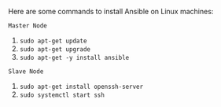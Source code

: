 Here are some commands to install Ansible on Linux machines:

`Master Node`
1. `sudo apt-get update`
2. `sudo apt-get upgrade`
3. `sudo apt-get -y install ansible`

`Slave Node`
1. `sudo apt-get install openssh-server`
2. `sudo systemctl start ssh`



